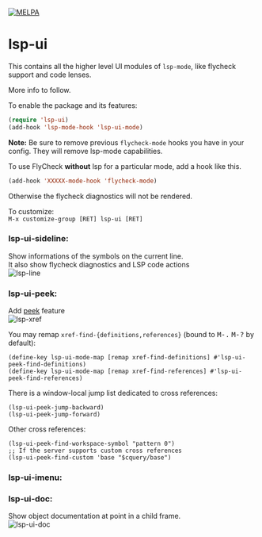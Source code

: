 [![MELPA](https://melpa.org/packages/lsp-ui-badge.svg)](https://melpa.org/#/lsp-ui)

# lsp-ui

This contains all the higher level UI modules of `lsp-mode`, like flycheck support and code lenses.

More info to follow.

To enable the package and its features:

``` el
(require 'lsp-ui)
(add-hook 'lsp-mode-hook 'lsp-ui-mode)
```

**Note:** Be sure to remove previous `flycheck-mode` hooks you have in your config. They will remove lsp-mode capabilities.

To use FlyCheck **without** lsp for a particular mode, add a hook like this.

```el
(add-hook 'XXXXX-mode-hook 'flycheck-mode)
```

Otherwise the flycheck diagnostics will not be rendered.


To customize:  
`M-x customize-group [RET] lsp-ui [RET]`   

### lsp-ui-sideline:
Show informations of the symbols on the current line.  
It also show flycheck diagnostics and LSP code actions  
![lsp-line](images/lsp-line.gif)

### lsp-ui-peek:
Add [peek](https://code.visualstudio.com/docs/editor/editingevolved#_peek) feature  
![lsp-xref](images/lsp-xref.gif)

You may remap `xref-find-{definitions,references}` (bound to <kbd>M-.</kbd> <kbd>M-?</kbd> by default):

```elisp
(define-key lsp-ui-mode-map [remap xref-find-definitions] #'lsp-ui-peek-find-definitions)
(define-key lsp-ui-mode-map [remap xref-find-references] #'lsp-ui-peek-find-references)
```

There is a window-local jump list dedicated to cross references:
```elisp
(lsp-ui-peek-jump-backward)
(lsp-ui-peek-jump-forward)
```

Other cross references:
```elisp
(lsp-ui-peek-find-workspace-symbol "pattern 0")
;; If the server supports custom cross references
(lsp-ui-peek-find-custom 'base "$cquery/base")
```

### lsp-ui-imenu:

### lsp-ui-doc:
Show object documentation at point in a child frame.  
![lsp-ui-doc](images/lsp-ui-doc.gif)

